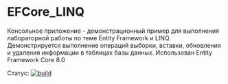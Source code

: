 # EFCore_LINQ
Консольное приложение - демонстрационный пример для выполнения лабораторной работы по теме Entity Framework и LINQ. 
Демонстрируется выполнение операций выборки, вставки, обновления и удаления информации в таблицах базы данных.
Использован Entity Framework Core 8.0

Статус: 
[![build](https://github.com/Olgasn/EFCore_LINQ/actions/workflows/dotnet.yml/badge.svg?branch=master)](https://github.com/Olgasn/EFCore_LINQ/actions/workflows/dotnet.yml)
